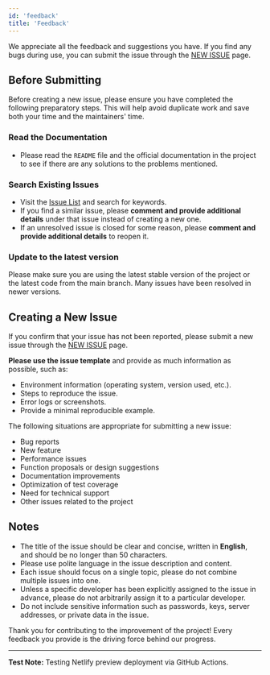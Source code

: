 ```yaml
---
id: 'feedback'
title: 'Feedback'
---
```


We appreciate all the feedback and suggestions you have. If you find any bugs during use, you can submit the issue through the [NEW ISSUE](https://github.com/apache/fesod/issues/new/choose) page.

## Before Submitting

Before creating a new issue, please ensure you have completed the following preparatory steps. This will help avoid duplicate work and save both your time and the maintainers' time.

### Read the Documentation

- Please read the `README` file and the official documentation in the project to see if there are any solutions to the problems mentioned.

### Search Existing Issues

- Visit the [Issue List](https://github.com/apache/fesod/issues) and search for keywords.
- If you find a similar issue, please **comment and provide additional details** under that issue instead of creating a new one.
- If an unresolved issue is closed for some reason, please **comment and provide additional details** to reopen it.

### Update to the latest version

Please make sure you are using the latest stable version of the project or the latest code from the main branch. Many issues have been resolved in newer versions.

## Creating a New Issue

If you confirm that your issue has not been reported, please submit a new issue through the [NEW ISSUE](https://github.com/apache/fesod/issues/new/choose) page.

**Please use the issue template** and provide as much information as possible, such as:

- Environment information (operating system, version used, etc.).
- Steps to reproduce the issue.
- Error logs or screenshots.
- Provide a minimal reproducible example.

The following situations are appropriate for submitting a new issue:

- Bug reports
- New feature
- Performance issues
- Function proposals or design suggestions
- Documentation improvements
- Optimization of test coverage
- Need for technical support
- Other issues related to the project

## Notes

- The title of the issue should be clear and concise, written in **English**, and should be no longer than 50 characters.
- Please use polite language in the issue description and content.
- Each issue should focus on a single topic, please do not combine multiple issues into one.
- Unless a specific developer has been explicitly assigned to the issue in advance, please do not arbitrarily assign it to a particular developer.
- Do not include sensitive information such as passwords, keys, server addresses, or private data in the issue.

Thank you for contributing to the improvement of the project! Every feedback you provide is the driving force behind our progress.

---

**Test Note:** Testing Netlify preview deployment via GitHub Actions.
